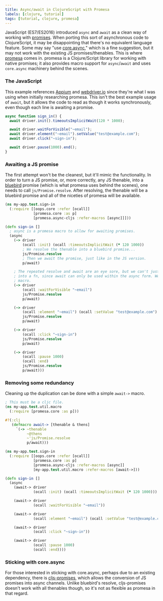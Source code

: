 ```yaml
---
title: Async/await in ClojureScript with Promesa
labels: [clojure, tutorial]
tags: [tutorial, clojure, promesa]
---
```


JavaScript (ES7/ES2016) introduced `async` and `await` as a clean way of working
with
[promises](https://developer.mozilla.org/en-US/docs/Web/JavaScript/Guide/Using_promises).
When porting this sort of asynchronous code to ClojureScript, it may be
disappointing that there's no equivalent language feature. Some may say "use
[core.async](https://github.com/clojure/core.async)," which is a fine
suggestion, but it may not work with the existing JS promises/thenables.
This is where [promesa](https://github.com/funcool/promesa) comes in. promesa is
a Clojure/Script library for working with native promises; it also provides
macro support for `async`/`await` and uses `core.async` machinery behind the
scenes.

### The JavaScript
This example references [Appium](http://appium.io/) and
[webdriver.io](http://webdriver.io/) since they're what I was using when
initially researching promesa. This isn't the best example usage of `await`, but
it allows the code to read as though it works synchronously, even though each
line is awaiting a promise.

```javascript
async function sign_in() {
  await driver.init().timeoutsImplicitWait(120 * 1000);

  await driver.waitForVisible("~email");
  await driver.element("~email").setValue("test@example.com");
  await driver.click("~sign-in");

  await driver.pause(1000).end();
}
```

### Awaiting a JS promise
The first attempt won't be the cleanest, but it'll mimic the functionality. In
order to turn a JS promise, or, more correctly, any JS thenable, into a
[bluebird](http://bluebirdjs.com/docs/getting-started.html) promise (which is
what promesa uses behind the scenes), one needs to call `js/Promise.resolve`.
After resolving, the thenable will be a bluebird promise and all of the niceties
of promesa will be available.

```clojure
(ns my-app.test.sign-in
  (:require [[oops.core :refer [ocall]]
             [promesa.core :as p]
             [promesa.async-cljs :refer-macros [async]]]))

(defn sign-in []
  ; async is a promesa macro to allow for awaiting promises.
  (async
    (-> driver
        (ocall :init) (ocall :timeoutsImplicitWait (* 120 1000))
        ; We resolve the thenable into a bluebird promise...
        js/Promise.resolve
        ; Then we await the promise, just like in the JS version.
        p/await)

    ; The repeated resolve and await are an eye sore, but we can't just put them
    ; into a fn, since await can only be used within the async form. We need a
    ; macro.
    (-> driver
        (ocall :waitForVisible "~email")
        js/Promise.resolve
        p/await)

    (-> driver
        (ocall :element "~email") (ocall :setValue "test@example.com")
        js/Promise.resolve
        p/await)

    (-> driver
        (ocall :click "~sign-in")
        js/Promise.resolve
        p/await)

    (-> driver
        (ocall :pause 1000)
        (ocall :end)
        js/Promise.resolve
        p/await)))
```

### Removing some redundancy
Cleaning up the duplication can be done with a simple `await->` macro.

```clojure
; This must be a cljc file.
(ns my-app.test.util.macro
  (:require [promesa.core :as p]))

#?(:clj
   (defmacro await-> [thenable & thens]
     `(-> ~thenable
          ~@thens
          ~'js/Promise.resolve
          p/await)))
```

```clojure
(ns my-app.test.sign-in
  (:require [[oops.core :refer [ocall]]
             [promesa.core :as p]
             [promesa.async-cljs :refer-macros [async]]
             [my-app.test.util.macro :refer-macros [await->]))

(defn sign-in []
  (async
    (await-> driver
             (ocall :init) (ocall :timeoutsImplicitWait (* 120 1000)))

    (await-> driver
             (ocall :waitForVisible "~email"))

    (await-> driver
             (ocall :element "~email") (ocall :setValue "test@example.com"))

    (await-> driver
             (ocall :click "~sign-in"))

    (await-> driver
             (ocall :pause 1000)
             (ocall :end))))
```

### Sticking with core.async
For those interested in sticking with core.async, perhaps due to an existing
dependency, there is
[cljs-promises](https://github.com/jamesmacaulay/cljs-promises), which allows
the conversion of JS promises into async channels. Unlike bluebird's resolve,
cljs-promises doesn't work with all thenables though, so it's not as flexible as
promesa in that regard.
